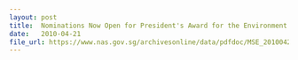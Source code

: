 ```yaml
---
layout: post
title:  Nominations Now Open for President's Award for the Environment (PAE) 2010
date:   2010-04-21
file_url: https://www.nas.gov.sg/archivesonline/data/pdfdoc/MSE_20100421001.pdf
---
```

